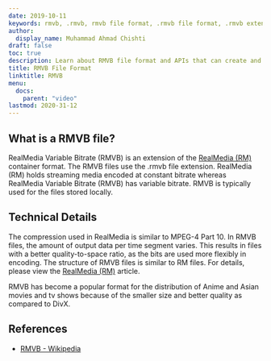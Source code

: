 ```yaml
---
date: 2019-10-11
keywords: rmvb, .rmvb, rmvb file format, .rmvb file format, .rmvb extension, RealMedia Variable Bitrate
author:
  display_name: Muhammad Ahmad Chishti
draft: false
toc: true
description: Learn about RMVB file format and APIs that can create and open RMVB files.
title: RMVB File Format
linktitle: RMVB
menu:
  docs:
    parent: "video"
lastmod: 2020-31-12
---
```


## What is a RMVB file?

RealMedia Variable Bitrate (RMVB) is an extension of the [RealMedia (RM)](/video/rm/) container format. The RMVB files use the .rmvb file extension. RealMedia (RM) holds streaming media encoded at constant bitrate whereas RealMedia Variable Bitrate (RMVB) has variable bitrate. RMVB is typically used for the files stored locally.

## Technical Details

The compression used in RealMedia is similar to MPEG-4 Part 10. In RMVB files, the amount of output data per time segment varies. This results in files with a better quality-to-space ratio, as the bits are used more flexibly in encoding. The structure of RMVB files is similar to RM files. For details, please view the [RealMedia (RM)](/video/rm/) article.

RMVB has become a popular format for the distribution of Anime and Asian movies and tv shows because of the smaller size and better quality as compared to DivX.

## References ##

- [RMVB - Wikipedia](https://en.wikipedia.org/wiki/RMVB)
